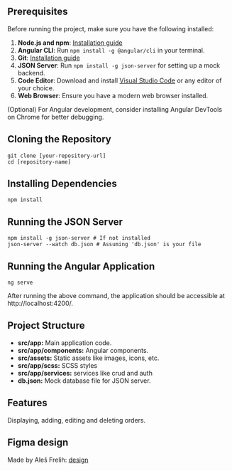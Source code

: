 ## Prerequisites

Before running the project, make sure you have the following installed:

1. **Node.js and npm**: [Installation guide](https://nodejs.org/en/download/)
2. **Angular CLI**: Run `npm install -g @angular/cli` in your terminal.
3. **Git**: [Installation guide](https://git-scm.com/book/en/v2/Getting-Started-Installing-Git)
4. **JSON Server**: Run `npm install -g json-server` for setting up a mock backend.
5. **Code Editor**: Download and install [Visual Studio Code](https://code.visualstudio.com/) or any editor of your choice.
6. **Web Browser**: Ensure you have a modern web browser installed.

(Optional) For Angular development, consider installing Angular DevTools on Chrome for better debugging.

## Cloning the Repository

```
git clone [your-repository-url]
cd [repository-name]
```

## Installing Dependencies

```
npm install
```

## Running the JSON Server

```
npm install -g json-server # If not installed
json-server --watch db.json # Assuming 'db.json' is your file
```

## Running the Angular Application

```
ng serve
```

After running the above command, the application should be accessible at http://localhost:4200/.

## Project Structure

- **src/app:** Main application code.
- **src/app/components:** Angular components.
- **src/assets:** Static assets like images, icons, etc.
- **src/app/scss:** SCSS styles
- **src/app/services:** services like crud and auth
- **db.json:** Mock database file for JSON server.

## Features

Displaying, adding, editing and deleting orders.

## Figma design

Made by Aleš Frelih: [design](https://www.figma.com/file/m0nNAlTg8zcdwgnwGsG5XE/Aplikacija-za-naro%C4%8Dila?type=design&node-id=0%3A1&mode=design&t=KBWBTFMryKC02LpN-1)
